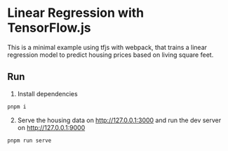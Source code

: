 # Linear Regression with TensorFlow.js

This is a minimal example using tfjs with webpack, that trains a linear regression model to predict housing prices based on living square feet.

## Run

1. Install dependencies

  ```sh
  pnpm i
  ```

2. Serve the housing data on http://127.0.0.1:3000 and run the dev server on http://127.0.0.1:9000

  ```
  pnpm run serve
  ```

